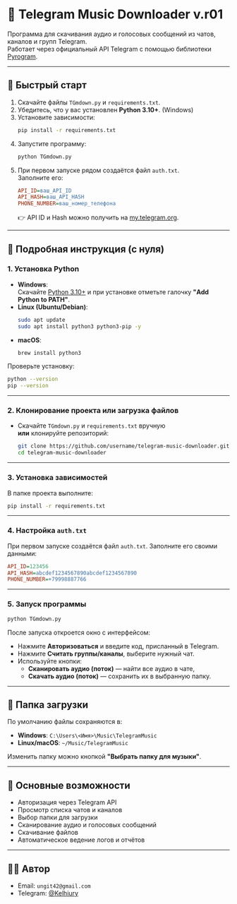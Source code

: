 # 🎵 Telegram Music Downloader v.r01

Программа для скачивания аудио и голосовых сообщений из чатов, каналов и групп Telegram.  
Работает через официальный API Telegram с помощью библиотеки [Pyrogram](https://docs.pyrogram.org).

---

## 🚀 Быстрый старт

1. Скачайте файлы `TGmdown.py` и `requirements.txt`.
2. Убедитесь, что у вас установлен **Python 3.10+**. (Windows)
3. Установите зависимости:
   ```bash
   pip install -r requirements.txt
   ```
4. Запустите программу:
   ```bash
   python TGmdown.py
   ```
5. При первом запуске рядом создаётся файл `auth.txt`.  
   Заполните его:
   ```ini
   API_ID=ваш_API_ID
   API_HASH=ваш_API_HASH
   PHONE_NUMBER=ваш_номер_телефона
   ```
   👉 API ID и Hash можно получить на [my.telegram.org](https://my.telegram.org).

---

## 📖 Подробная инструкция (с нуля)

### 1. Установка Python
- **Windows**:  
  Скачайте [Python 3.10+](https://www.python.org/downloads/) и при установке отметьте галочку **"Add Python to PATH"**.
- **Linux (Ubuntu/Debian)**:
  ```bash
  sudo apt update
  sudo apt install python3 python3-pip -y
  ```
- **macOS**:
  ```bash
  brew install python3
  ```

Проверьте установку:
```bash
python --version
pip --version
```

---

### 2. Клонирование проекта или загрузка файлов
- Скачайте `TGmdown.py` и `requirements.txt` вручную  
  **или** клонируйте репозиторий:
  ```bash
  git clone https://github.com/username/telegram-music-downloader.git
  cd telegram-music-downloader
  ```

---

### 3. Установка зависимостей
В папке проекта выполните:
```bash
pip install -r requirements.txt
```

---

### 4. Настройка `auth.txt`
При первом запуске создаётся файл `auth.txt`. Заполните его своими данными:
```ini
API_ID=123456
API_HASH=abcdef1234567890abcdef1234567890
PHONE_NUMBER=+79998887766
```

---

### 5. Запуск программы
```bash
python TGmdown.py
```

После запуска откроется окно с интерфейсом:
- Нажмите **Авторизоваться** и введите код, присланный в Telegram.
- Нажмите **Считать группы/каналы**, выберите нужный чат.
- Используйте кнопки:
  - **Сканировать аудио (поток)** — найти все аудио в чате,
  - **Скачать аудио (поток)** — сохранить их в выбранную папку.

---

## 📂 Папка загрузки

По умолчанию файлы сохраняются в:  
- **Windows**: `C:\Users\<Имя>\Music\TelegramMusic`  
- **Linux/macOS**: `~/Music/TelegramMusic`  

Изменить папку можно кнопкой **"Выбрать папку для музыки"**.  

---

## 📌 Основные возможности

- Авторизация через Telegram API  
- Просмотр списка чатов и каналов  
- Выбор папки для загрузки  
- Сканирование аудио и голосовых сообщений  
- Скачивание файлов  
- Автоматическое ведение логов и отчётов  

---

## 👨‍💻 Автор

- Email: `ungit42@gmail.com`  
- Telegram: [@Kelhiury](https://t.me/Kelhiury)